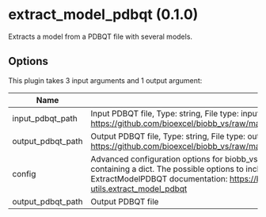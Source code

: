 # extract_model_pdbqt (0.1.0)

Extracts a model from a PDBQT file with several models.

## Options

This plugin takes 3 input arguments and 1 output argument:

| Name          | Description             | I/O    | Type   | Default |
|---------------|-------------------------|--------|--------|---------|
| input_pdbqt_path | Input PDBQT file, Type: string, File type: input, Accepted formats: pdbqt, Example file: https://github.com/bioexcel/biobb_vs/raw/master/biobb_vs/test/data/utils/models.pdbqt | Input | File | File |
| output_pdbqt_path | Output PDBQT file, Type: string, File type: output, Accepted formats: pdbqt, Example file: https://github.com/bioexcel/biobb_vs/raw/master/biobb_vs/test/reference/utils/ref_extract_model.pdbqt | Input | string | string |
| config | Advanced configuration options for biobb_vs ExtractModelPDBQT. This should be passed as a string containing a dict. The possible options to include here are listed under 'properties' in the biobb_vs ExtractModelPDBQT documentation: https://biobb-vs.readthedocs.io/en/latest/utils.html#module-utils.extract_model_pdbqt | Input | string | string |
| output_pdbqt_path | Output PDBQT file | Output | File | File |
